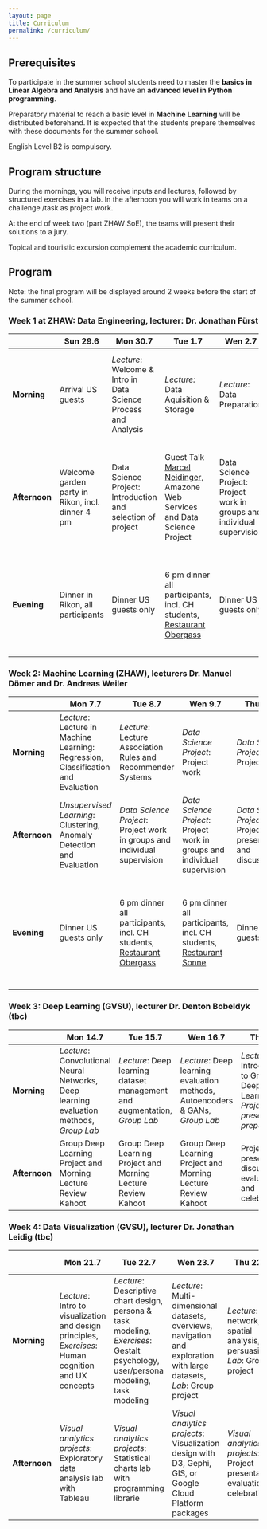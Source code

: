 ```yaml
---
layout: page
title: Curriculum
permalink: /curriculum/
---
```


## Prerequisites 

To participate in the summer school students need to master the **basics in Linear Algebra and Analysis** and have an **advanced level in Python programming**.

Preparatory material to reach a basic level in **Machine Learning** will be distributed beforehand. It is expected that the students prepare themselves with these documents for the summer school.

English Level B2 is compulsory.

## Program structure 
During the mornings, you will receive inputs and lectures, followed by structured exercises in a lab. In the afternoon you will work in teams on a challenge /task as project work.

At the end of week two (part ZHAW SoE), the teams will present their solutions to a jury.

Topical and touristic excursion complement the academic curriculum.

## Program
Note: the final program will be displayed around 2 weeks before the start of the summer school.

### Week 1 at ZHAW: Data Engineering, lecturer: Dr. Jonathan Fürst 

|        |Sun 29.6|Mon 30.7|Tue 1.7|Wen 2.7|Thu 3.7|Fri 4.7|Sat 5.7|Sun 6.7.|
|--------|--------|-------|-------|-------|-------|-------|-------|--------|
|**Morning** |Arrival US guests|*Lecture*: Welcome & Intro in Data Science Process and Analysis|*Lecture:* Data Aquisition & Storage |*Lecture*: Data Preparation |*Lecture*: Data Pipelines and Workflow Orchestration |Voluntary excursion to Zurich  |Excursion [Rhine Fall](https://rheinfall.ch/en/) & [Alpstein Mountain Range](https://www.appenzell.ch/en/alpstein.html) incl overnight stay|Short hike and transfer back to Winterthur|
|**Afternoon**|Welcome garden party in Rikon, incl. dinner 4 pm|Data Science Project: Introduction and selection of project|Guest Talk [Marcel Neidinger](https://marcel.nlogn.org/pages/cv.html), Amazone Web Services and Data Science Project|Data Science Project: Project work in groups and individual supervision|Project Pitches|1-4 pm: Excursion to [Kistler AG](https://www.kistler.com/CH/en/). 4pm: Frack parade and [night of technology](https://www.zhaw.ch/de/engineering/ueber-uns/veranstaltungen/nacht-der-technik/) at ZHAW SoE|Excursion Rhine Fall & Alpstein Mountain Range incl. overnight stay, [Gatshaus Ebenalp](https://gasthaus-ebenalp.ch/)|Free time|
|**Evening**|Dinner in Rikon, all participants|Dinner US guests only|6 pm dinner all participants, incl. CH students, [Restaurant Obergass](https://www.restaurant-obergass.ch/)|Dinner US guests only|Dinner US guests only|Dinner all participants, incl. CH students at night of technology SoE (vouchers for food stands)|Dinner at [Gatshaus Ebenalp](https://gasthaus-ebenalp.ch/)|No arranged dinner|

### Week 2: Machine Learning (ZHAW), lecturers Dr. Manuel Dömer and Dr. Andreas Weiler

|        |Mon 7.7|Tue 8.7|Wen 9.7|Thu 10.7|Fri 11.7|Sat 12.7|Sun 13.7|
|--------|---------|--------|-------|-------|-------|-------|-------|
|**Morning**|*Lecture*: Lecture in Machine Learning: Regression, Classification and Evaluation | *Lecture*: Lecture Association Rules and Recommender Systems |*Data Science Project*: Project work |*Data Science Project*: Project work|Full day excursion to Berne incl. visit of the [federal parliament building](https://www.parlament.ch/en/%C3%BCber-das-parlament/parliament-building)|Transfer to Allendale, Michigan, USA |Transfer to Allendale, Michigan, USA|
|**Afternoon**|*Unsupervised Learning*: Clustering, Anomaly Detection and Evaluation|*Data Science Project*: Project work in groups and individual supervision|*Data Science Project*: Project work in groups and individual supervision|*Data Science Project*: Project presentations and discussions|Full day excursion to [Berne](https://www.bern.com/en/home) incl visit of the federal parliament building|Transfer to Allendale, Michigan, USA |Transfer to Allendale, Michigan, USA |
|**Evening**|Dinner US guests only|6 pm dinner all participants, incl. CH students, [Restaurant Obergass](https://www.restaurant-obergass.ch/)|6 pm dinner all participants, incl. CH students, [Restaurant Sonne](https://www.zur-sonne.ch/)|Dinner US guests only|5.30 pm farewell dinner for all participants, incl. CH students Restaurant [Altes Tramdepot](https://altestramdepot.ch/de/Info/Restaurant) in Bern|



### Week 3: Deep Learning (GVSU), lecturer Dr. Denton Bobeldyk (tbc)

|        |Mon 14.7|Tue 15.7|Wen 16.7|Thu 17.7|Fri 18.7|Sat 19.7|
|--------|---------|--------|-------|-------|-------|-------|
|**Morning**|*Lecture*: Convolutional Neural Networks, Deep learning evaluation methods, *Group Lab*|*Lecture*: Deep learning dataset management and augmentation, *Group Lab*|*Lecture*: Deep learning evaluation methods, Autoencoders & GANs, *Group Lab*|*Lecture*: Introduction to Group Deep Learning, *Project Lab presentation preparation*|Excursion to [Sleeping Bear Dunes](https://www.nps.gov/slbe/index.htm)|Tour [historic Fort Michilimackinac](https://www.mackinacparks.com/parks-and-attractions/fort-mackinac/) and ferry to [Mackinac Island](https://www.mackinacisland.org/)|
|**Afternoon**|Group Deep Learning Project and Morning Lecture Review Kahoot|Group Deep Learning Project and Morning Lecture Review Kahoot|Group Deep Learning Project and Morning Lecture Review Kahoot|Project presentations, discussions, evaluation and celebration|Catamaran Ride and overnight stay in [Mackinaw City, MI](https://mackinawcity.com/)|Transfer back to Allendale|

### Week 4: Data Visualization (GVSU), lecturer Dr. Jonathan Leidig (tbc)

|        |Mon 21.7|Tue 22.7|Wen 23.7|Thu 224.7|Fri 25.7|Sat 26.7|
|--------|---------|--------|-------|-------|-------|---------|
|**Morning**|*Lecture*: Intro to visualization and design principles, *Exercises*: Human cognition and UX concepts|*Lecture*: Descriptive chart design, persona & task modeling, *Exercises*: Gestalt psychology, user/persona modeling, task modeling|*Lecture*: Multi-dimensional datasets, overviews, navigation and exploration with large datasets, *Lab*: Group project|*Lecture*: Tree, network, spatial analysis, persuasion, *Lab*: Group project|Excursion to [Chicago](https://www.chicago.gov/city/en.html)|Free Time in Chicago and closure of summer school|
|**Afternoon**|*Visual analytics projects*: Exploratory data analysis lab with Tableau|*Visual analytics projects*: Statistical charts lab with programming librarie|*Visual analytics projects*: Visualization design with D3, Gephi, GIS, or Google Cloud Platform packages|*Visual analytics projects*: Project presentations, evaluation, celebration|Free time in Chicago and  overnight stay at [Chicago Hostel-International](https://hihostels.com/hostels/hi-chicago/)|






